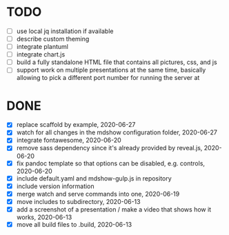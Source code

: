 # TODO

- [ ] use local jq installation if available
- [ ] describe custom theming
- [ ] integrate plantuml
- [ ] integrate chart.js
- [ ] build a fully standalone HTML file that contains all pictures, css, and js
- [ ] support work on multiple presentations at the same time, basically
  allowing to pick a different port number for running the server at

# DONE

- [x] replace scaffold by example, 2020-06-27
- [x] watch for all changes in the mdshow configuration folder, 2020-06-27
- [x] integrate fontawesome, 2020-06-20
- [x] remove sass dependency since it's already provided by reveal.js, 2020-06-20
- [x] fix pandoc template so that options can be disabled, e.g.  controls, 2020-06-20
- [x] include default.yaml and mdshow-gulp.js in repository
- [x] include version information
- [x] merge watch and serve commands into one, 2020-06-19
- [x] move includes to subdirectory, 2020-06-13
- [x] add a screenshot of a presentation / make a video that shows how it works, 2020-06-13
- [x] move all build files to .build, 2020-06-13
